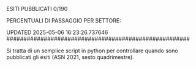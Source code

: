 ESITI PUBBLICATI 0/190 

PERCENTUALI DI PASSAGGIO PER SETTORE:

UPDATED 2025-05-06 16:23:26.737646
###################################################### 

Si tratta di un semplice script in python per controllare quando sono pubblicati gli esiti (ASN 2021, sesto quadrimestre).


